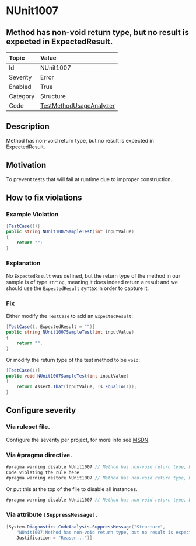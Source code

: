 # NUnit1007
## Method has non-void return type, but no result is expected in ExpectedResult.

| Topic    | Value
| :--      | :--
| Id       | NUnit1007
| Severity | Error
| Enabled  | True
| Category | Structure
| Code     | [TestMethodUsageAnalyzer](https://github.com/nunit/nunit.analyzers/blob/0.2.0/src/nunit.analyzers/TestMethodUsage/TestMethodUsageAnalyzer.cs)


## Description

Method has non-void return type, but no result is expected in ExpectedResult.

## Motivation

To prevent tests that will fail at runtime due to improper construction.

## How to fix violations

### Example Violation

```csharp
[TestCase(1)]
public string NUnit1007SampleTest(int inputValue)
{
    return "";
}
```

### Explanation

No `ExpectedResult` was defined, but the return type of the method in our sample is of type `string`, meaning it does indeed return a result and we should use the `ExpectedResult` syntax in order to capture it.

### Fix

Either modify the `TestCase` to add an `ExpectedResult`:

```csharp
[TestCase(1, ExpectedResult = "")]
public string NUnit1007SampleTest(int inputValue)
{
    return "";
}
```

Or modify the return type of the test method to be `void`:

```csharp
[TestCase(1)]
public void NUnit1007SampleTest(int inputValue)
{
    return Assert.That(inputValue, Is.EqualTo(1));
}
```

<!-- start generated config severity -->
## Configure severity

### Via ruleset file.

Configure the severity per project, for more info see [MSDN](https://msdn.microsoft.com/en-us/library/dd264949.aspx).

### Via #pragma directive.
```C#
#pragma warning disable NUnit1007 // Method has non-void return type, but no result is expected in ExpectedResult.
Code violating the rule here
#pragma warning restore NUnit1007 // Method has non-void return type, but no result is expected in ExpectedResult.
```

Or put this at the top of the file to disable all instances.
```C#
#pragma warning disable NUnit1007 // Method has non-void return type, but no result is expected in ExpectedResult.
```

### Via attribute `[SuppressMessage]`.

```C#
[System.Diagnostics.CodeAnalysis.SuppressMessage("Structure", 
    "NUnit1007:Method has non-void return type, but no result is expected in ExpectedResult.",
    Justification = "Reason...")]
```
<!-- end generated config severity -->
